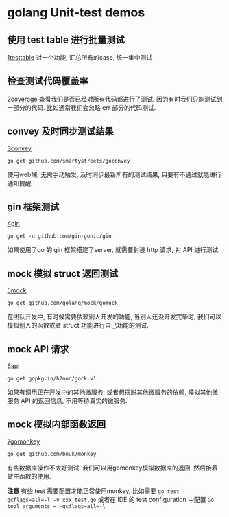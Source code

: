 # golang Unit-test demos

## 使用 test table 进行批量测试
[1testtable](/1testtable/func_test.go)
对一个功能, 汇总所有的case, 统一集中测试

## 检查测试代码覆盖率
[2coverage](/2coverage/func_test.go)
查看我们是否已经对所有代码都进行了测试, 因为有时我们只能测试到一部分的代码. 比如通常我们会忽略 err 部分的代码测试.

## convey 及时同步测试结果
[3convey](/3convey/ops_test.go)

`go get github.com/smartystreets/goconvey`

使用web端, 无需手动触发, 及时同步最新所有的测试结果, 只要有不通过就能进行通知提醒.

## gin 框架测试
[4gin](/4gin/gin_test.go)

`go get -u github.com/gin-gonic/gin`

如果使用了go 的 gin 框架搭建了server, 就需要封装 http 请求, 对 API 进行测试.

## mock 模拟 struct 返回测试
[5mock](/5mock/foo_test.go)

`go get github.com/golang/mock/gomock`

在团队开发中, 有时候需要依赖别人开发的功能, 当别人还没开发完毕时, 我们可以模拟别人的函数或者 struct 功能进行自己功能的测试.

## mock API 请求
[6api](/6apimock/api_test.go)

`go get gopkg.in/h2non/gock.v1`

如果有调用正在开发中的其他微服务, 或者想摆脱其他微服务的依赖, 模拟其他微服务 API 的返回信息, 不用等待真实的微服务.

## mock 模拟内部函数返回
[7gomonkey](/7gomonkey/foo_test.go)

`go get github.com/bouk/monkey`

有些数据库操作不太好测试, 我们可以用gomonkey模拟数据库的返回, 然后接着做主函数的使用.

**注意** 有些 test 需要配置才能正常使用monkey, 比如需要 `go test -gcflags=all=-l -v xxx_test.go` 或者在 IDE 的 test configuration 中配置 `Go tool arguments = -gcflags=all=-l`